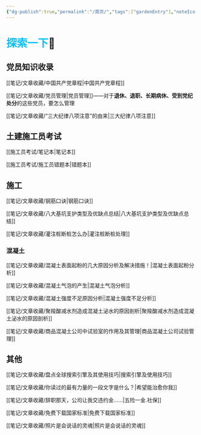 ```yaml
---
{"dg-publish":true,"permalink":"/首页/","tags":["gardenEntry"],"noteIcon":"","created":"","updated":""}
---
```



# <font color=#00c0ff>探索一下</font>🧐

## 党员知识收录

[[笔记/文章收藏/中国共产党章程\|中国共产党章程]]

[[笔记/文章收藏/党员管理\|党员管理]]——对于**退休、退职、长期病休、受到党纪处分**的这些党员，要怎么管理

[[笔记/文章收藏/“三大纪律八项注意”的由来\|三大纪律八项注意]]


## 土建施工员考试

[[施工员考试/笔记本\|笔记本]]

[[施工员考试/施工员错题本\|错题本]]

## 施工

[[笔记/文章收藏/钢筋口诀\|钢筋口诀]]

[[笔记/文章收藏/八大基坑支护类型及优缺点总结\|八大基坑支护类型及优缺点总结]]

[[笔记/文章收藏/灌注桩断桩怎么办\|灌注桩断桩处理]]

### 混凝土
[[笔记/文章收藏/混凝土表面起粉的几大原因分析及解决措施！\|混凝土表面起粉分析]]

[[笔记/文章收藏/混凝土气泡的产生\|混凝土气泡分析]]

[[笔记/文章收藏/混凝土强度不足原因分析\|混凝土强度不足分析]]

[[笔记/文章收藏/聚羧酸减水剂造成混凝土泌水的原因剖析\|聚羧酸减水剂造成混凝土泌水的原因剖析]]

[[笔记/文章收藏/商品混凝土公司中试验室的作用及其管理\|商品混凝土公司试验管理]]



## 其他

[[笔记/文章收藏/盘点全球搜索引擎及其使用技巧\|搜索引擎及使用技巧]]

[[笔记/文章收藏/你读过的最有力量的一段文字是什么？\|希望能治愈你我]]

[[笔记/文章收藏/辞职那天，公司让我交违约金……\|五险一金.社保]]

[[笔记/文章收藏/免费下载国家标准\|免费下载国家标准]]

[[笔记/文章收藏/照片是会说话的灵魂\|照片是会说话的灵魂]]
































